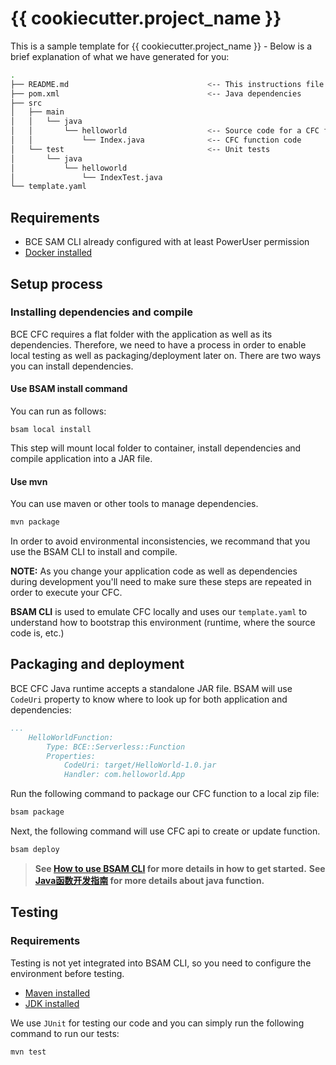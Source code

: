 # {{ cookiecutter.project_name }}

This is a sample template for {{ cookiecutter.project_name }} - Below is a brief explanation of what we have generated for you:

```bash
.
├── README.md                               <-- This instructions file
├── pom.xml                                 <-- Java dependencies
├── src
│   ├── main
│   │   └── java
│   │       └── helloworld                  <-- Source code for a CFC function
│   │           └── Index.java              <-- CFC function code
│   └── test                                <-- Unit tests
│       └── java
│           └── helloworld
│               └── IndexTest.java
└── template.yaml
```

## Requirements

* BCE SAM CLI already configured with at least PowerUser permission
* [Docker installed](https://www.docker.com/community-edition)

## Setup process

### Installing dependencies and compile

BCE CFC requires a flat folder with the application as well as its dependencies. Therefore, we need to have a process in order to enable local testing as well as packaging/deployment later on. There are two ways you can install dependencies.

#### Use BSAM install command
You can run as follows:

```
bsam local install
```

This step will mount local folder to container, install dependencies and compile application into a JAR file.


#### Use mvn

You can use maven or other tools to manage dependencies.

```bash
mvn package
```

In order to avoid environmental inconsistencies, we recommand that you use the BSAM CLI to install and compile.

**NOTE:** As you change your application code as well as dependencies during development you'll need to make sure these steps are repeated in order to execute your CFC.

**BSAM CLI** is used to emulate CFC locally and uses our `template.yaml` to understand how to bootstrap this environment (runtime, where the source code is, etc.)

## Packaging and deployment

BCE CFC Java runtime accepts a standalone JAR file. BSAM will use `CodeUri` property to know where to look up for both application and dependencies:

```yaml
...
    HelloWorldFunction:
        Type: BCE::Serverless::Function
        Properties:
            CodeUri: target/HelloWorld-1.0.jar
            Handler: com.helloworld.App
```

Run the following command to package our CFC function to a local zip file:

```bash
bsam package
```

Next, the following command will use CFC api to create or update function.

```bash
bsam deploy
```

> **See [How to use BSAM CLI](https://cloud.baidu.com/doc/CFC/QuickGuide.html#BSAM.20CLI.E4.BD.BF.E7.94.A8.E7.A4.BA.E4.BE.8B) for more details in how to get started.**
> **See [Java函数开发指南](https://cloud.baidu.com/doc/CFC/BestPractise.html#Java.E5.87.BD.E6.95.B0.E5.BC.80.E5.8F.91.E6.8C.87.E5.8D.97) for more details about java function.**

## Testing
### Requirements
Testing is not yet integrated into BSAM CLI, so you need to configure the environment before testing.
* [Maven installed](https://maven.apache.org/download.cgi)
* [JDK installed](https://www.oracle.com/technetwork/java/javase/downloads/jdk8-downloads-2133151.html)

We use `JUnit` for testing our code and you can simply run the following command to run our tests:

```bash
mvn test
```